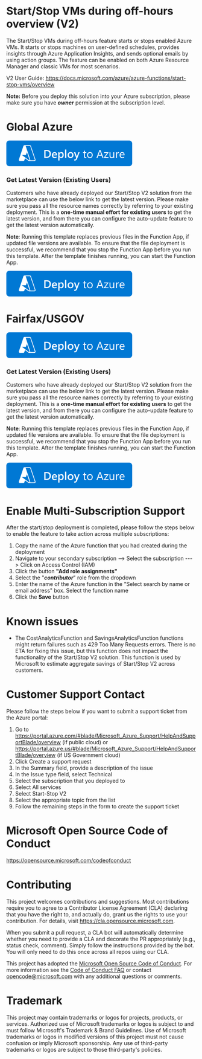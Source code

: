 # Start/Stop VMs during off-hours overview (V2)

The Start/Stop VMs during off-hours feature starts or stops enabled Azure VMs. It starts or stops machines on user-defined schedules, provides insights through Azure Application Insights, and sends optional emails by using action groups. The feature can be enabled on both Azure Resource Manager and classic VMs for most scenarios.

V2 User Guide: https://docs.microsoft.com/azure/azure-functions/start-stop-vms/overview

**Note:** Before you deploy this solution into your Azure subscription, please make sure you have **_owner_** permission at the subscription level.

# Global Azure

<a href="https://portal.azure.com/#create/microsoftcorporation1620879115842.startstopv2startstopv2-08252021" target="_blank">
  <img src="https://raw.githubusercontent.com/Azure/azure-quickstart-templates/master/1-CONTRIBUTION-GUIDE/images/deploytoazure.svg?sanitize=true"/>
</a>

### Get Latest Version (Existing Users)
 
 Customers who have already deployed our Start/Stop V2 solution from the marketplace can use the below link to get the latest version. Please make sure you pass all the resource names correctly by referring to your existing deployment. This is a **one-time manual effort for existing users** to get the latest version, and from there you can configure the auto-update feature to get the latest version automatically.

**Note**: Running this template replaces previous files in the Function App, if updated file versions are available. To ensure that the file deployment is successful, we recommend that you stop the Function App before you run this template. After the template finishes running, you can start the Function App.

[![Deploy to Azure](https://raw.githubusercontent.com/Azure/azure-quickstart-templates/master/1-CONTRIBUTION-GUIDE/images/deploytoazure.svg?sanitize=true)](https://portal.azure.com/#create/Microsoft.Template/uri/https%3A%2F%2Fstartstopv2prod.blob.core.windows.net%2Fartifacts%2Fssv2autoupdate.json)

<p>

# Fairfax/USGOV

<a href="https://portal.azure.us/#create/microsoftcorporation1620879115842.startstopv2-gov-fairfaxstartstopv2gov-09012021" target="_blank">
  <img src="https://raw.githubusercontent.com/Azure/azure-quickstart-templates/master/1-CONTRIBUTION-GUIDE/images/deploytoazure.svg?sanitize=true"/>
</a>

 ### Get Latest Version (Existing Users)
 
 Customers who have already deployed our Start/Stop V2 solution from the marketplace can use the below link to get the latest version. Please make sure you pass all the resource names correctly by referring to your existing deployment. This is a **one-time manual effort for existing users** to get the latest version, and from there you can configure the auto-update feature to get the latest version automatically.

**Note**: Running this template replaces previous files in the Function App, if updated file versions are available. To ensure that the file deployment is successful, we recommend that you stop the Function App before you run this template. After the template finishes running, you can start the Function App.

 [![Deploy to Azure](https://raw.githubusercontent.com/Azure/azure-quickstart-templates/master/1-CONTRIBUTION-GUIDE/images/deploytoazure.svg?sanitize=true)](https://portal.azure.us/?microsoft_azure_marketplace_itemhidekey=cuidCustomDeployment#create/Microsoft.Template/uri/https%3A%2F%2Fstartstopv2prod.blob.core.windows.net%2Fartifacts%2Fssv2autoupdateff.json)
 
<p>

# Enable Multi-Subscription Support
After the start/stop deployment is completed, please follow the steps below to enable the feature to take action across multiple subscriptions:
1. Copy the name of the Azure function that you had created during the deployment
1. Navigate to your secondary subscription -->  Select the subscription ---> Click on Access Control (IAM)
1. Click the button <b>"Add role assignments"</b>  
1. Select the "**_contributor_**" role from the dropdown
1. Enter the name of the Azure function in the "Select search by name or email address" box. Select the function name
1. Click the <b>Save</b> button

# Known issues
- The CostAnalyticsFunction and SavingsAnalyticsFunction functions might return failures such as 429 Too Many Requests errors. There is no ETA for fixing this issue, but this function does not impact the functionality of the Start/Stop V2 solution. This function is used by Microsoft to estimate aggregate savings of Start/Stop V2 across customers.

# Customer Support Contact
Please follow the steps below if you want to submit a support ticket from the Azure portal:
  
1. Go to https://portal.azure.com/#blade/Microsoft_Azure_Support/HelpAndSupportBlade/overview (if public cloud) or https://portal.azure.us/#blade/Microsoft_Azure_Support/HelpAndSupportBlade/overview (if US Government cloud)
2. Click Create a support request
3. In the Summary field, provide a description of the issue
4. In the Issue type field, select Technical
5. Select the subscription that you deployed to
6. Select All services
7. Select Start-Stop V2
8. Select the appropriate topic from the list
9. Follow the remaining steps in the form to create the support ticket
  
# Microsoft Open Source Code of Conduct
https://opensource.microsoft.com/codeofconduct

# Contributing
This project welcomes contributions and suggestions. Most contributions require you to agree to a
Contributor License Agreement (CLA) declaring that you have the right to, and actually do, grant us
the rights to use your contribution. For details, visit https://cla.opensource.microsoft.com.

When you submit a pull request, a CLA bot will automatically determine whether you need to provide
a CLA and decorate the PR appropriately (e.g., status check, comment). Simply follow the instructions
provided by the bot. You will only need to do this once across all repos using our CLA.

This project has adopted the [Microsoft Open Source Code of Conduct](https://opensource.microsoft.com/codeofconduct/).
For more information see the [Code of Conduct FAQ](https://opensource.microsoft.com/codeofconduct/faq/) or
contact [opencode@microsoft.com](mailto:opencode@microsoft.com) with any additional questions or comments.


# Trademark
This project may contain trademarks or logos for projects, products, or services. Authorized use of Microsoft trademarks or logos is subject to and must follow Microsoft's Trademark & Brand Guidelines. Use of Microsoft trademarks or logos in modified versions of this project must not cause confusion or imply Microsoft sponsorship. Any use of third-party trademarks or logos are subject to those third-party's policies.
